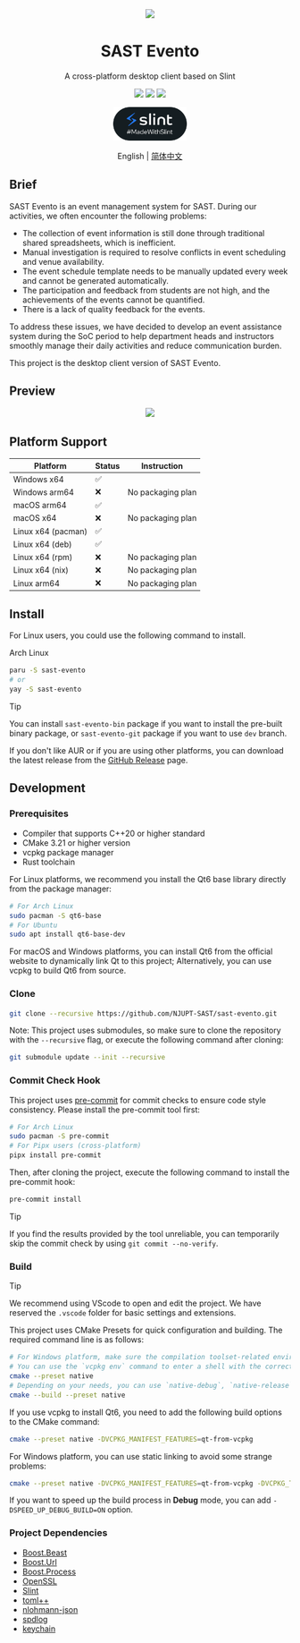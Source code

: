 <div align=center>
  <img width=64 src="ui/assets/image/icon/evento.svg">
</div>

<h1 align="center">
  SAST Evento
</h1>
<p align="center">
A cross-platform desktop client based on Slint
</p>

<p align="center">
    <img src="https://img.shields.io/badge/language-C%2B%2B20-yellow.svg">
    <img src="https://img.shields.io/badge/platform-Windows%20%7C%20macOS%20%7C%20Linux-lightgreen.svg">
    <img src="https://img.shields.io/badge/license-MIT-blue.svg">
</p>

<p align="center">
  <a href="https://slint.dev">
      <img alt="#MadeWithSlint" src="https://raw.githubusercontent.com/slint-ui/slint/master/logo//MadeWithSlint-logo-light.svg" height="60">
  </a>
</p>

<p align="center">
    English | <a href="./doc/README_zh.md">简体中文</a>
</p>

## Brief

SAST Evento is an event management system for SAST. During our activities, we often encounter the following problems:

- The collection of event information is still done through traditional shared spreadsheets, which is inefficient.
- Manual investigation is required to resolve conflicts in event scheduling and venue availability.
- The event schedule template needs to be manually updated every week and cannot be generated automatically.
- The participation and feedback from students are not high, and the achievements of the events cannot be quantified.
- There is a lack of quality feedback for the events.

To address these issues, we have decided to develop an event assistance system during the SoC period to help department heads and instructors smoothly manage their daily activities and reduce communication burden.

This project is the desktop client version of SAST Evento.

## Preview

<div align=center>
  <img src="doc/img/preview.png">
</div>

## Platform Support

| Platform           | Status | Instruction       |
| ------------------ | ------ | ----------------- |
| Windows x64        | ✅      |
| Windows arm64      | :x:    | No packaging plan |
| macOS arm64        | ✅      |
| macOS x64          | :x:    | No packaging plan |
| Linux x64 (pacman) | ✅      |
| Linux x64 (deb)    | ✅      |
| Linux x64 (rpm)    | :x:    | No packaging plan |
| Linux x64 (nix)    | :x:    | No packaging plan |
| Linux arm64        | :x:    | No packaging plan |

## Install

For Linux users, you could use the following command to install.

Arch Linux

```bash
paru -S sast-evento
# or
yay -S sast-evento
```
> [!TIP]  
> You can install `sast-evento-bin` package if you want to install the pre-built binary package, or `sast-evento-git` package if you want to use `dev` branch.

If you don't like AUR or if you are using other platforms, you can download the latest release from the [GitHub Release](https://github.com/NJUPT-SAST/sast-evento/releases) page.

## Development

### Prerequisites

- Compiler that supports C++20 or higher standard
- CMake 3.21 or higher version
- vcpkg package manager
- Rust toolchain

For Linux platforms, we recommend you install the Qt6 base library directly from the package manager:

```bash
# For Arch Linux
sudo pacman -S qt6-base
# For Ubuntu
sudo apt install qt6-base-dev
```

For macOS and Windows platforms, you can install Qt6 from the official website to dynamically link Qt to this project; Alternatively, you can use vcpkg to build Qt6 from source.

### Clone

```bash
git clone --recursive https://github.com/NJUPT-SAST/sast-evento.git
```

Note: This project uses submodules, so make sure to clone the repository with the `--recursive` flag, or execute the following command after cloning:

```bash
git submodule update --init --recursive
```

### Commit Check Hook

This project uses [pre-commit](https://pre-commit.com/) for commit checks to ensure code style consistency. Please install the pre-commit tool first:

```bash
# For Arch Linux
sudo pacman -S pre-commit
# For Pipx users (cross-platform)
pipx install pre-commit
```

Then, after cloning the project, execute the following command to install the pre-commit hook:

```bash
pre-commit install
```

> [!TIP]  
> If you find the results provided by the tool unreliable, you can temporarily skip the commit check by using `git commit --no-verify`.

### Build

> [!TIP]  
> We recommend using VScode to open and edit the project. We have reserved the `.vscode` folder for basic settings and extensions.

This project uses CMake Presets for quick configuration and building. The required command line is as follows:

```bash
# For Windows platform, make sure the compilation toolset-related environment variables are configured
# You can use the `vcpkg env` command to enter a shell with the correct environment variables set
cmake --preset native
# Depending on your needs, you can use `native-debug`, `native-release`, or `native-relwithdebinfo` preset
cmake --build --preset native
```

If you use vcpkg to install Qt6, you need to add the following build options to the CMake command:

```bash
cmake --preset native -DVCPKG_MANIFEST_FEATURES=qt-from-vcpkg
```

For Windows platform, you can use static linking to avoid some strange problems:

```bash
cmake --preset native -DVCPKG_MANIFEST_FEATURES=qt-from-vcpkg -DVCPKG_TARGET_TRIPLET=<x64 or arm64>-windows-static
```

If you want to speed up the build process in **Debug** mode, you can add `-DSPEED_UP_DEBUG_BUILD=ON` option.

### Project Dependencies

- [Boost.Beast](https://github.com/boostorg/beast)
- [Boost.Url](https://github.com/boostorg/url)
- [Boost.Process](https://github.com/boostorg/process)
- [OpenSSL](https://github.com/openssl/openssl)
- [Slint](https://github.com/slint-ui/slint)
- [toml++](https://github.com/marzer/tomlplusplus)
- [nlohmann-json](https://github.com/nlohmann/json)
- [spdlog](https://github.com/gabime/spdlog)
- [keychain](https://github.com/hrantzsch/keychain.git)
